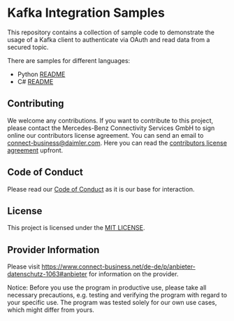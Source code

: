 # Kafka Integration Samples

This repository contains a collection of sample code to demonstrate the usage of a Kafka client to authenticate
via OAuth and read data from a secured topic.

There are samples for different languages:

* Python [README](kafka-sample/python/README)
* C# [README](kafka-sample/c%23/README)


## Contributing

We welcome any contributions.
If you want to contribute to this project, please contact the Mercedes-Benz Connectivity Services GmbH to sign online our contributors license agreement. 
You can send an email to connect-business@daimler.com. Here you can read the [contributors license agreement](CONTRIBUTORS_LICENSE_AGREEMENT.md) upfront. 

## Code of Conduct

Please read our [Code of Conduct](https://github.com/Daimler/daimler-foss/blob/master/CODE_OF_CONDUCT.md) as it is our base for interaction.

## License

This project is licensed under the [MIT LICENSE](LICENSE).

## Provider Information

Please visit <https://www.connect-business.net/de-de/p/anbieter-datenschutz-1063#anbieter> for information on the provider.

Notice: Before you use the program in productive use, please take all necessary precautions, e.g. testing and verifying the program with regard to your specific use. 
The program was tested solely for our own use cases, which might differ from yours.